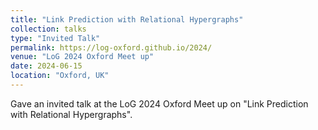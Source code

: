 ```yaml
---
title: "Link Prediction with Relational Hypergraphs"
collection: talks
type: "Invited Talk"
permalink: https://log-oxford.github.io/2024/
venue: "LoG 2024 Oxford Meet up"
date: 2024-06-15
location: "Oxford, UK"
---
```


Gave an invited talk at the LoG 2024 Oxford Meet up on "Link Prediction with Relational Hypergraphs".

